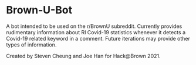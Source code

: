 # Brown-U-Bot
A bot intended to be used on the r/BrownU subreddit. Currently provides rudimentary information about RI Covid-19 
statistics whenever it detects a Covid-19 related keyword in a comment. Future iterations may provide 
other types of information. 

Created by Steven Cheung and Joe Han for Hack@Brown 2021. 